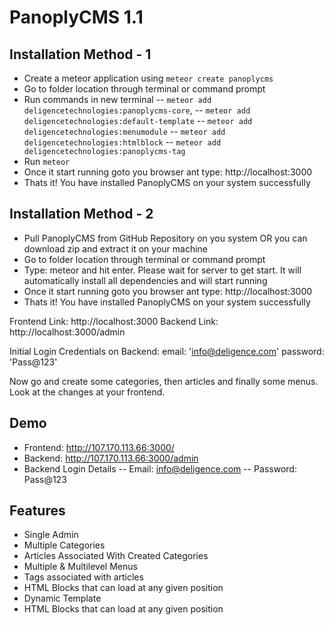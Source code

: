 # PanoplyCMS 1.1

## Installation Method - 1
- Create a meteor application using `meteor create panoplycms`
- Go to folder location through terminal or command prompt
- Run commands in new terminal 
	-- `meteor add deligencetechnologies:panoplycms-core`, 
	-- `meteor add deligencetechnologies:default-template`
	-- `meteor add deligencetechnologies:menumodule`
	-- `meteor add deligencetechnologies:htmlblock`
	-- `meteor add deligencetechnologies:panoplycms-tag`
- Run `meteor`
- Once it start running goto you browser ant type: http://localhost:3000
- Thats it! You have installed PanoplyCMS on your system successfully

## Installation Method - 2
- Pull PanoplyCMS from GitHub Repository on you system OR you can download zip and extract it on your machine
- Go to folder location through terminal or command prompt
- Type: meteor and hit enter. Please wait for server to get start. It will automatically install all dependencies and will start running
- Once it start running goto you browser ant type: http://localhost:3000
- Thats it! You have installed PanoplyCMS on your system successfully

Frontend Link: http://localhost:3000
Backend Link: http://localhost:3000/admin

Initial Login Credentials on Backend:
    email: 'info@deligence.com'
    password: 'Pass@123'

Now go and create some categories, then articles and finally some menus. Look at the changes at your frontend.

## Demo
- Frontend: http://107.170.113.66:3000/
- Backend: http://107.170.113.66:3000/admin
- Backend Login Details
	-- Email: info@deligence.com
	-- Password: Pass@123

## Features
- Single Admin
- Multiple Categories
- Articles Associated With Created Categories
- Multiple & Multilevel Menus
- Tags associated with articles
- HTML Blocks that can load at any given position
- Dynamic Template
- HTML Blocks that can load at any given position